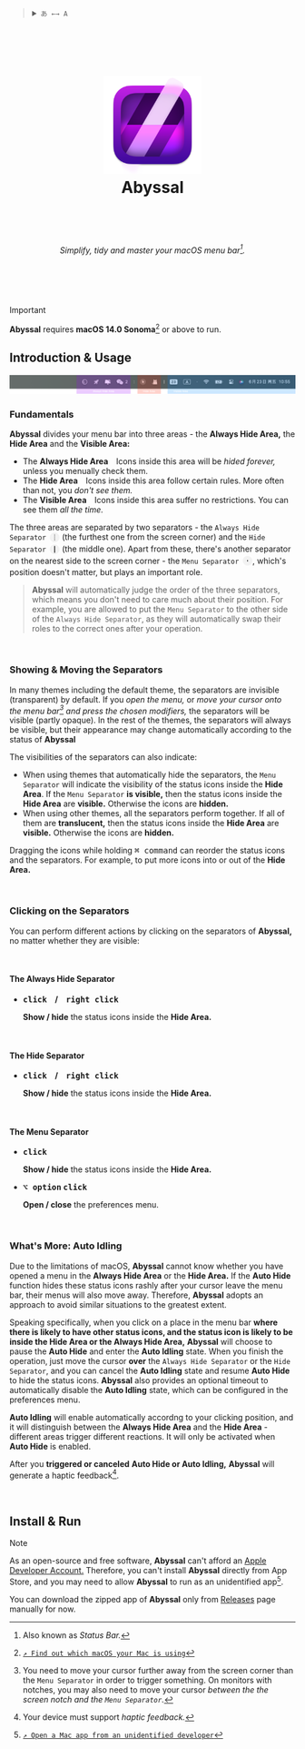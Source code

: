 <blockquote>
  <details>
    <summary>
      <code>あ ←→ A</code>
    </summary>
    <!--Head-->
    &emsp;&ensp;<sub><b>Abyssal</b> supports the following languages. <a href="/Docs/ADD_A_LOCALIZATION.md"><code>↗ Add a localization</code></a></sub>
    <br />
    <!--Body-->
    <br />
    &emsp;&ensp;English
    <br />
    &emsp;&ensp;<a href="/Docs/简体中文.md">简体中文</a>
  </details>
</blockquote>

### <div><!--Empty Lines--><br /><br /></div>

# <p align="center"><img width="172" src="/Abyssal/Assets.xcassets/AppIcon.appiconset/icon_512x512@2x@2x.png?raw=true" /><br />Abyssal</p><br />

###### <p align="center">Simplify, tidy and master your macOS menu bar[^menu_bar].</p>

[^menu_bar]: Also known as _Status Bar._

### <div><!--Empty Lines--><br /><br /></div>

> [!IMPORTANT]
> 
> **Abyssal** requires **macOS 14.0 Sonoma**[^check_your_macos_version] or above to run.

[^check_your_macos_version]: [`↗ Find out which macOS your Mac is using`](https://support.apple.com/en-us/HT201260)

## Introduction & Usage

<div align="center">
  <img width="700" src="/Docs/Contents/English/Overview.png?raw=true" />
</div>

### Fundamentals

**Abyssal** divides your menu bar into three areas - the **Always Hide Area,** the **Hide Area** and the **Visible Area:**

- The **Always Hide Area**&emsp;Icons inside this area will be _hided forever,_ unless you menually check them.
- The **Hide Area**&emsp;Icons inside this area follow certain rules. More often than not, you _don't see them._
- The **Visible Area**&emsp;Icons inside this area suffer no restrictions. You can see them _all the time._

The three areas are separated by two separators - the `Always Hide Separator`&ensp;<sub><picture><source media="(prefers-color-scheme: dark)" srcset="/Docs/Contents/Icons/Dark/DottedLine.png?raw=true" /><img height="17" src="/Docs/Contents/Icons/Light/DottedLine.png?raw=true" /></picture></sub> (the furthest one from the screen corner) and the `Hide Separator`&ensp;<sub><picture><source media="(prefers-color-scheme: dark)" srcset="/Docs/Contents/Icons/Dark/Line.png?raw=true" /><img height="17" src="/Docs/Contents/Icons/Light/Line.png?raw=true" /></picture></sub> (the middle one). Apart from these, there's another separator on the nearest side to the screen corner - the `Menu Separator`&ensp;<sub><picture><source media="(prefers-color-scheme: dark)" srcset="/Docs/Contents/Icons/Dark/Dot.png?raw=true" /><img height="17" src="/Docs/Contents/Icons/Light/Dot.png?raw=true" /></picture></sub>, which's position doesn't matter, but plays an important role.

> **Abyssal** will automatically judge the order of the three separators, which means you don't need to care much about their position. For example, you are allowed to put the `Menu Separator` to the other side of the `Always Hide Separator`, as they will automatically swap their roles to the correct ones after your operation.

<br />

### Showing & Moving the Separators

In many themes including the default theme, the separators are invisible (transparent) by default. If you _open the menu,_ or _move your cursor onto the menu bar[^cursor_onto_status_bar] and press the chosen modifiers,_ the separators will be visible (partly opaque). In the rest of the themes, the separators will always be visible, but their appearance may change automatically according to the status of **Abyssal**

The visibilities of the separators can also indicate:

- When using themes that automatically hide the separators, the `Menu Separator` will indicate the visibility of the status icons inside the **Hide Area**. If the `Menu Separator` **is visible,** then the status icons inside the **Hide Area** are **visible.** Otherwise the icons are **hidden.**
- When using other themes, all the separators perform together. If all of them are **translucent,** then the status icons inside the **Hide Area** are **visible.** Otherwise the icons are **hidden.**

[^cursor_onto_status_bar]: You need to move your cursor further away from the screen corner than the `Menu Separator` in order to trigger something. On monitors with notches, you may also need to move your cursor _between the the screen notch and the `Menu Separator`._

Dragging the icons while holding <kbd>⌘ command</kbd> can reorder the status icons and the separators. For example, to put more icons into or out of the **Hide Area.**

<br />

### Clicking on the Separators

You can perform different actions by clicking on the separators of **Abyssal,** no matter whether they are visible:

<br />

#### The Always Hide Separator

- **<kbd>click</kbd>&emsp;/&emsp;<kbd>right click</kbd>**

  **Show / hide** the status icons inside the **Hide Area.**

<br />

#### The Hide Separator

- **<kbd>click</kbd>&emsp;/&emsp;<kbd>right click</kbd>**

  **Show / hide** the status icons inside the **Hide Area.**

<br />

#### The Menu Separator

- **<kbd>click</kbd>**

  **Show / hide** the status icons inside the **Hide Area.**

- **<kbd>⌥ option</kbd> <kbd>click</kbd>**

  **Open / close** the preferences menu.

<br />

### What's More: Auto Idling

Due to the limitations of macOS, **Abyssal** cannot know whether you have opened a menu in the **Always Hide Area** or the **Hide Area.** If the **Auto Hide** function hides these status icons rashly after your cursor leave the menu bar, their menus will also move away. Therefore, **Abyssal** adopts an approach to avoid similar situations to the greatest extent.

Speaking specifically, when you click on a place in the menu bar **where there is likely to have other status icons, and the status icon is likely to be inside the Hide Area or the Always Hide Area,** **Abyssal** will choose to pause the **Auto Hide** and enter the **Auto Idling** state. When you finish the operation, just move the cursor **over** the `Always Hide Separator` or the `Hide Separator`, and you can cancel the **Auto Idling** state and resume **Auto Hide** to hide the status icons. **Abyssal** also provides an optional timeout to automatically disable the **Auto Idling** state, which can be configured in the preferences menu.

**Auto Idling** will enable automatically accordng to your clicking position, and it will distinguish between the **Always Hide Area** and the **Hide Area** - different areas trigger different reactions. It will only be activated when **Auto Hide** is enabled.

After you **triggered or canceled** **Auto Hide or Auto Idling,** **Abyssal** will generate a haptic feedback[^haptic_feedback_support_needed].

[^haptic_feedback_support_needed]: Your device must support _haptic feedback._

<br />

## Install & Run

> [!NOTE]
> 
> As an open-source and free software, **Abyssal** can't afford an [Apple Developer Account.](https://developer.apple.com/help/account) Therefore, you can't install **Abyssal** directly from App Store, and you may need to allow **Abyssal** to run as an unidentified app[^open_as_unidentified].
>
> You can download the zipped app of **Abyssal** only from [Releases](https://github.com?KrLite/Abyssal/releases) page manually for now.

[^open_as_unidentified]: [`↗ Open a Mac app from an unidentified developer`](https://support.apple.com/guide/mac-help/mh40616/mac)
